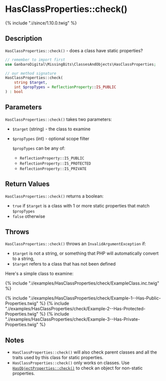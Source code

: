 # HasClassProperties::check()

{% include ".i/since/1.10.0.twig" %}

## Description

`HasClassProperties::check()` - does a class have static properties?

```php
// remember to import first
use GanbaroDigital\MissingBits\ClassesAndObjects\HasClassProperties;

// our method signature
HasClassProperties::check(
    string $target,
    int $propTypes = ReflectionProperty::IS_PUBLIC
) : bool
```

## Parameters

`HasClassProperties::check()` takes two parameters:

* `$target` (string) - the class to examine
* `$propTypes` (int) - optional scope filter

  `$propTypes` can be any of:

  - `ReflectionProperty::IS_PUBLIC`
  - `ReflectionProperty::IS_PROTECTED`
  - `ReflectionProperty::IS_PRIVATE`

## Return Values

`HasClassProperties::check()` returns a boolean:

* `true` if `$target` is a class with 1 or more static properties that match `$propTypes`
* `false` otherwise

## Throws

`HasClassProperties::check()` throws an `InvalidArgumentException` if:

* `$target` is not a string, or something that PHP will automatically convert to a string,
* `$target` refers to a class that has not been defined

Here's a simple class to examine:

{% include ".i/examples/HasClassProperties/check/ExampleClass.inc.twig" %}

{% include ".i/examples/HasClassProperties/check/Example-1--Has-Public-Properties.twig" %}
{% include ".i/examples/HasClassProperties/check/Example-2--Has-Protected-Properties.twig" %}
{% include ".i/examples/HasClassProperties/check/Example-3--Has-Private-Properties.twig" %}

## Notes

* `HasClassProperties::check()` will also check parent classes and all the traits used by this class for static properties.
* `HasClassProperties::check()` only works on classes. Use [`HasObjectProperties::check()`](HasObjectProperties.html) to check an object for non-static properties.

